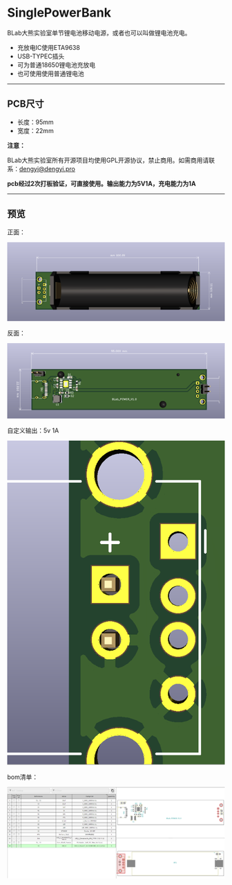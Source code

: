 # SinglePowerBank

BLab大熊实验室单节锂电池移动电源，或者也可以叫做锂电池充电。

- 充放电IC使用ETA9638
- USB-TYPEC插头
- 可为普通18650锂电池充放电
- 也可使用使用普通锂电池

------------------------------

## PCB尺寸

- 长度：95mm
- 宽度：22mm

**注意：**

BLab大熊实验室所有开源项目均使用GPL开源协议，禁止商用。如需商用请联系：dengyi@dengyi.pro

**pcb经过2次打板验证，可直接使用。输出能力为5V1A，充电能力为1A**

---------

## 预览

正面：

![Image](https://raw.githubusercontent.com/BearLaboratory/SinglePowerBank/master/img/front.png)

反面：

![Image](https://raw.githubusercontent.com/BearLaboratory/SinglePowerBank/master/img/back.png)

自定义输出：5v 1A

![Image](https://raw.githubusercontent.com/BearLaboratory/SinglePowerBank/master/img/out1.png)



bom清单：

![Image](https://raw.githubusercontent.com/BearLaboratory/SinglePowerBank/master/img/bom.png)